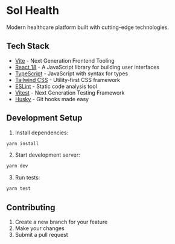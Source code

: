 # Sol Health

Modern healthcare platform built with cutting-edge technologies.

## Tech Stack

- [Vite](https://vitejs.dev/) - Next Generation Frontend Tooling
- [React 18](https://react.dev/) - A JavaScript library for building user interfaces
- [TypeScript](https://www.typescriptlang.org/) - JavaScript with syntax for types
- [Tailwind CSS](https://tailwindcss.com/) - Utility-first CSS framework
- [ESLint](https://eslint.org/) - Static code analysis tool
- [Vitest](https://vitest.dev/) - Next Generation Testing Framework
- [Husky](https://typicode.github.io/husky/) - Git hooks made easy

## Development Setup

1. Install dependencies:

```bash
yarn install
```

2. Start development server:

```bash
yarn dev
```

3. Run tests:

```bash
yarn test
```

## Contributing

1. Create a new branch for your feature
2. Make your changes
3. Submit a pull request
